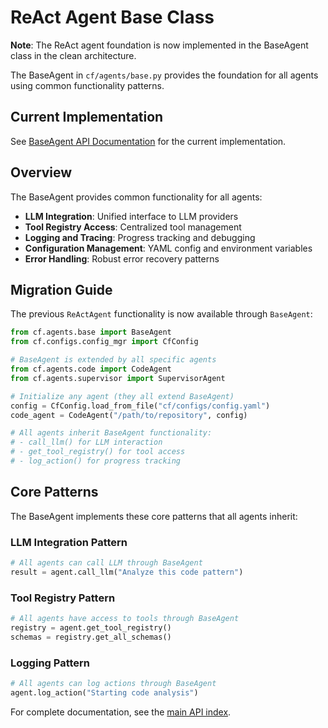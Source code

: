 # ReAct Agent Base Class

**Note**: The ReAct agent foundation is now implemented in the BaseAgent class in the clean architecture.

The BaseAgent in `cf/agents/base.py` provides the foundation for all agents using common functionality patterns.

## Current Implementation

See [BaseAgent API Documentation](index.md#baseagent) for the current implementation.

## Overview

The BaseAgent provides common functionality for all agents:

- **LLM Integration**: Unified interface to LLM providers
- **Tool Registry Access**: Centralized tool management
- **Logging and Tracing**: Progress tracking and debugging
- **Configuration Management**: YAML config and environment variables
- **Error Handling**: Robust error recovery patterns

## Migration Guide

The previous `ReActAgent` functionality is now available through `BaseAgent`:

```python
from cf.agents.base import BaseAgent
from cf.configs.config_mgr import CfConfig

# BaseAgent is extended by all specific agents
from cf.agents.code import CodeAgent
from cf.agents.supervisor import SupervisorAgent

# Initialize any agent (they all extend BaseAgent)
config = CfConfig.load_from_file("cf/configs/config.yaml")
code_agent = CodeAgent("/path/to/repository", config)

# All agents inherit BaseAgent functionality:
# - call_llm() for LLM interaction
# - get_tool_registry() for tool access
# - log_action() for progress tracking
```

## Core Patterns

The BaseAgent implements these core patterns that all agents inherit:

### LLM Integration Pattern
```python
# All agents can call LLM through BaseAgent
result = agent.call_llm("Analyze this code pattern")
```

### Tool Registry Pattern
```python
# All agents have access to tools through BaseAgent
registry = agent.get_tool_registry()
schemas = registry.get_all_schemas()
```

### Logging Pattern
```python
# All agents can log actions through BaseAgent
agent.log_action("Starting code analysis")
```

For complete documentation, see the [main API index](index.md).